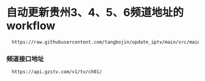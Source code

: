 # 自动更新贵州3、4、5、6频道地址的workflow

```bash
  https://raw.githubusercontent.com/tangbojin/update_iptv/main/src/main/resources/my_tv.m3u
```
### 频道接口地址
```bash
  https://api.gzstv.com/v1/tv/ch01/
```

